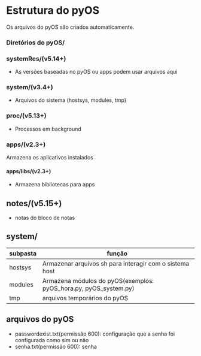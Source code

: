 # Estrutura do pyOS

Os arquivos do pyOS são criados automaticamente.

### Diretórios do pyOS/

### systemRes/(v5.14+)
- As versões baseadas no pyOS ou apps podem usar arquivos aqui

### system/(v3.4+)
- Arquivos do sistema (hostsys, modules, tmp)

### proc/(v5.13+)
- Processos em background

### apps/(v2.3+)
Armazena os aplicativos instalados

#### apps/libs/(v2.3+)
- Armazena bibliotecas para apps

## notes/(v5.15+)
- notas do bloco de notas

## system/

| subpasta | função
| -------- | ------ |
| hostsys | Armazenar arquivos sh para interagir com o sistema host |
| modules | Armazena módulos do pyOS(exemplos: pyOS_hora.py, pyOS_system.py) |
| tmp | arquivos temporários do pyOS |

## arquivos do pyOS
- passwordexist.txt(permissão 600): configuração que a senha foi configurada como sim ou não
- senha.txt(permissão 600): senha
